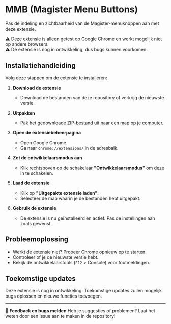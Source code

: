 # MMB (Magister Menu Buttons)

Pas de indeling en zichtbaarheid van de Magister-menuknoppen aan met deze extensie.

⚠️ Deze extensie is alleen getest op Google Chrome en werkt mogelijk niet op andere browsers.<br>
⚠️ De extensie is nog in ontwikkeling, dus bugs kunnen voorkomen.

## Installatiehandleiding

Volg deze stappen om de extensie te installeren:

1. **Download de extensie**
   - Download de bestanden van deze repository of verkrijg de nieuwste versie.

2. **Uitpakken**
   - Pak het gedownloade ZIP-bestand uit naar een map op je computer.

3. **Open de extensiebeheerpagina**
   - Open Google Chrome.
   - Ga naar `chrome://extensions/` in de adresbalk.

4. **Zet de ontwikkelaarsmodus aan**
   - Klik rechtsboven op de schakelaar **"Ontwikkelaarsmodus"** om deze in te schakelen.

5. **Laad de extensie**
   - Klik op **"Uitgepakte extensie laden"**.
   - Selecteer de map waarin je de bestanden hebt uitgepakt.

6. **Gebruik de extensie**
   - De extensie is nu geïnstalleerd en actief. Pas de instellingen aan zoals gewenst.

## Probleemoplossing

- Werkt de extensie niet? Probeer Chrome opnieuw op te starten.
- Controleer of je de nieuwste versie hebt.
- Bekijk de ontwikkelaarstools (`F12` > Console) voor foutmeldingen.

## Toekomstige updates

Deze extensie is nog in ontwikkeling. Toekomstige updates zullen mogelijk bugs oplossen en nieuwe functies toevoegen.

---

📌 **Feedback en bugs melden**
Heb je suggesties of problemen? Laat het weten door een issue aan te maken in de repository!

